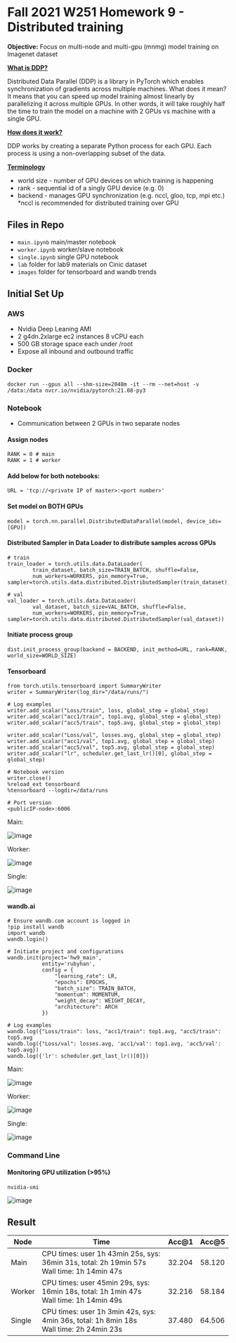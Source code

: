 # Fall 2021 W251 Homework 9 - Distributed training

**Objective:** Focus on multi-node and multi-gpu (mnmg) model training on Imagenet dataset

**[What is DDP?](https://oboiko.medium.com/distributed-training-with-pytorch-d1fa5f57b40)**

Distributed Data Parallel (DDP) is a library in PyTorch which enables synchronization of gradients across multiple machines. What does it mean? It means that you can speed up model training almost linearly by parallelizing it across multiple GPUs. In other words, it will take roughly half the time to train the model on a machine with 2 GPUs vs machine with a single GPU.

**[How does it work?](https://oboiko.medium.com/distributed-training-with-pytorch-d1fa5f57b40)**

DDP works by creating a separate Python process for each GPU. Each process is using a non-overlapping subset of the data.

**[Terminology](https://oboiko.medium.com/distributed-training-with-pytorch-d1fa5f57b40)**

- world size - number of GPU devices on which training is happening
- rank - sequential id of a singly GPU device (e.g. 0)
- backend - manages GPU synchronization (e.g. nccl, gloo, tcp, mpi etc.) *nccl is recommended for distributed training over GPU


## Files in Repo
- `main.ipynb` main/master notebook
- `worker.ipynb` worker/slave notebook
- `single.ipynb` single GPU notebook
- `lab` folder for lab9 materials on Cinic dataset
- `images` folder for tensorboard and wandb trends

## Initial Set Up

### AWS
- Nvidia Deep Leaning AMI
- 2 g4dn.2xlarge ec2 instances 8 vCPU each
- 500 GB storage space each under /root
- Expose all inbound and outbound traffic

### Docker

```
docker run --gpus all --shm-size=2048m -it --rm --net=host -v /data:/data nvcr.io/nvidia/pytorch:21.08-py3
```

### Notebook

- Communication between 2 GPUs in two separate nodes

#### Assign nodes

```
RANK = 0 # main 
RANK = 1 # worker
```

#### Add below for both notebooks:
```
URL = 'tcp://<private IP of master>:<port number>' 
```

#### Set model on BOTH GPUs
```
model = torch.nn.parallel.DistributedDataParallel(model, device_ids=[GPU])
```

#### Distributed Sampler in Data Loader to distribute samples across GPUs

```
# train
train_loader = torch.utils.data.DataLoader(
        train_dataset, batch_size=TRAIN_BATCH, shuffle=False,
        num_workers=WORKERS, pin_memory=True, sampler=torch.utils.data.distributed.DistributedSampler(train_dataset))
```

```
# val
val_loader = torch.utils.data.DataLoader(
        val_dataset, batch_size=VAL_BATCH, shuffle=False,
        num_workers=WORKERS, pin_memory=True, sampler=torch.utils.data.distributed.DistributedSampler(val_dataset))
```

#### Initiate process group

```
dist.init_process_group(backend = BACKEND, init_method=URL, rank=RANK, world_size=WORLD_SIZE)
```

#### Tensorboard

```
from torch.utils.tensorboard import SummaryWriter
writer = SummaryWriter(log_dir="/data/runs/")
```

```
# Log examples
writer.add_scalar("Loss/train", loss, global_step = global_step)
writer.add_scalar("acc1/train", top1.avg, global_step = global_step)
writer.add_scalar("acc5/train", top5.avg, global_step = global_step)

writer.add_scalar("Loss/val", losses.avg, global_step = global_step)
writer.add_scalar("acc1/val", top1.avg, global_step = global_step)
writer.add_scalar("acc5/val", top5.avg, global_step = global_step)
writer.add_scalar("lr", scheduler.get_last_lr()[0], global_step = global_step)

# Notebook version
writer.close()
%reload_ext tensorboard
%tensorboard --logdir=/data/runs

# Port version
<publicIP-node>:6006 
```

Main:

![image](images/trt_main_image.png)

Worker:

![image](images/trt_worker_image.png)

Single:

![image](images/trt_single_image.png)

#### wandb.ai

```
# Ensure wandb.com account is logged in
!pip install wandb
import wandb
wandb.login()
```

```
# Initiate project and configurations
wandb.init(project='hw9_main', 
           entity='rubyhan', 
           config = {
               "learning_rate": LR,
               "epochs": EPOCHS,
               "batch_size": TRAIN_BATCH,
               "momentum": MOMENTUM, 
               "weight_decay": WEIGHT_DECAY,
               "architecture": ARCH
           })
```

```
# Log examples
wandb.log({"Loss/train": loss, "acc1/train": top1.avg, "acc5/train": top5.avg
wandb.log({"Loss/val": losses.avg, 'acc1/val': top1.avg, 'acc5/val': top5.avg})
wandb.log({'lr': scheduler.get_last_lr()[0]})
```

Main:

![image](images/main_image.png)

Worker:

![image](images/worker_image.png)

Single:

![image](images/single_image.png)

### Command Line

#### Monitoring GPU utilization (>95%)

```
nvidia-smi
```

![image](images/image.png)


## Result

|  Node  |  Time  |  Acc@1  |  Acc@5  |
|--------|--------|---------|---------|
|  Main  | CPU times: user 1h 43min 25s, sys: 36min 31s, total: 2h 19min 57s <br>  Wall time: 1h 14min 47s | 32.204 | 58.120 | 
| Worker | CPU times: user 45min 29s, sys: 16min 18s, total: 1h 1min 47s <br>  Wall time: 1h 14min 49s | 32.216 | 58.184|
| Single | CPU times: user 1h 3min 42s, sys: 4min 36s, total: 1h 8min 18s <br> Wall time: 2h 24min 23s | 37.480 | 64.506 |